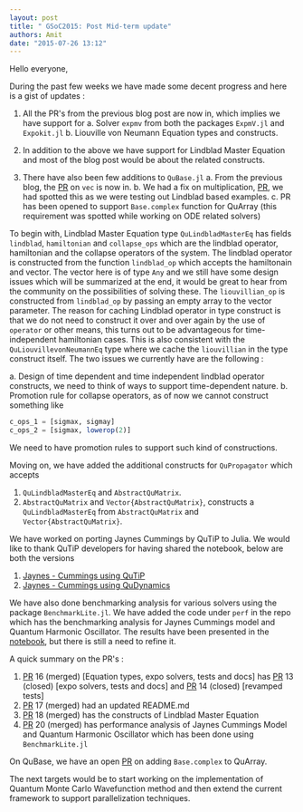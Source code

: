 ```yaml
---
layout: post
title: " GSoC2015: Post Mid-term update"
authors: Amit
date: "2015-07-26 13:12"
---
```


Hello everyone,

During the past few weeks we have made some decent progress and here is a gist of updates :

1. All the PR's from the previous blog post are now in, which implies we have support for
    a. Solver `expmv` from both the packages `ExpmV.jl` and `Expokit.jl`
    b. Liouville von Neumann Equation types and constructs.

2. In addition to the above we have support for Lindblad Master Equation and most of the blog post
   would be about the related constructs.

3. There have also been few additions to `QuBase.jl`
    a. From the previous blog, the [PR](https://github.com/JuliaQuantum/QuBase.jl/pull/37) on `vec` is now in.
    b. We had a fix on multiplication, [PR](https://github.com/JuliaQuantum/QuBase.jl/pull/39), we had spotted this as we were testing out Lindblad based examples.
    c. PR has been opened to support `Base.complex` function for QuArray (this requirement was spotted while working on ODE related solvers)

To begin with, Lindblad Master Equation type `QuLindbladMasterEq` has fields `lindblad`, `hamiltonian` and `collapse_ops` which are the
lindblad operator, hamiltonian and the collapse operators of the system. The lindblad operator is constructed from the function `lindblad_op`
which accepts the hamiltonain and vector. The vector here is of type `Any` and we still have some design issues which will be summarized at the
end, it would be great to hear from the community on the possibilities of solving these. The `liouvillian_op` is constructed from `lindblad_op`
by passing an empty array to the vector parameter. The reason for caching Lindblad operator in type construct is that we do not need to construct it
over and over again by the use of `operator` or other means, this turns out to be advantageous for time-independent hamiltonian cases. This is
also consistent with the `QuLiouvillevonNeumannEq` type where we cache the `liouvillian` in the type construct itself. The two issues we
currently have are the following :

  a. Design of time dependent and time independent lindblad operator constructs, we need to think of ways to support time-dependent nature.
  b. Promotion rule for collapse operators, as of now we cannot construct something like

```julia
c_ops_1 = [sigmax, sigmay]
c_ops_2 = [sigmax, lowerop(2)]
```

We need to have promotion rules to support such kind of constructions.

Moving on, we have added the additional constructs for `QuPropagator` which  accepts

1. `QuLindbladMasterEq` and `AbstractQuMatrix`.
2. `AbstractQuMatrix` and `Vector{AbstractQuMatrix}`, constructs a `QuLindbladMasterEq` from `AbstractQuMatrix` and `Vector{AbstractQuMatrix}`.

We have worked on porting Jaynes Cummings by QuTiP to Julia. We would like to thank QuTiP developers for having shared the notebook, below are both
the versions

1. [Jaynes - Cummings using QuTiP](https://github.com/amitjamadagni/Notes-Notebooks/blob/master/Notebooks-python/JC%20Results%20and%20Benchmarks.ipynb)
2. [Jaynes - Cummings using QuDynamics](https://github.com/amitjamadagni/Notes-Notebooks/blob/master/Notebooks/JC%20model%20-%20%20QuTiP%20in%20QuDynamics.ipynb)

We have also done benchmarking analysis for various solvers using the package `BenchmarkLite.jl`. We have added the code under `perf` in the repo which has the
benchmarking analysis for Jaynes Cummings model and Quantum Harmonic Oscillator. The results have been presented in the [notebook](https://github.com/amitjamadagni/Notes-Notebooks/blob/master/Notebooks/Jaynes%20Cummings%20Benchmarks.ipynb), but there is still a need to refine it.

A quick summary on the PR's :

1. [PR](https://github.com/JuliaQuantum/QuDynamics.jl/pull/16) 16 (merged) [Equation types, expo solvers, tests and docs] has [PR](https://github.com/JuliaQuantum/QuDynamics.jl/pull/13) 13 (closed) [expo solvers, tests and docs] and [PR](https://github.com/JuliaQuantum/QuDynamics.jl/pull/14) 14 (closed) [revamped tests]
2. [PR](https://github.com/JuliaQuantum/QuDynamics.jl/pull/17) 17 (merged) had an updated README.md
3. [PR](https://github.com/JuliaQuantum/QuDynamics.jl/pull/18) 18 (merged) has the constructs of Lindblad Master Equation
4. [PR](https://github.com/JuliaQuantum/QuDynamics.jl/pull/20) 20 (merged) has performance analysis of Jaynes Cummings Model and Quantum Harmonic Oscillator which has been done using `BenchmarkLite.jl`

On QuBase, we have an open [PR](https://github.com/JuliaQuantum/QuBase.jl/pull/38) on adding `Base.complex` to QuArray.

The next targets would be to start working on the implementation of Quantum Monte Carlo Wavefunction method and then extend the current framework to support parallelization techniques.
